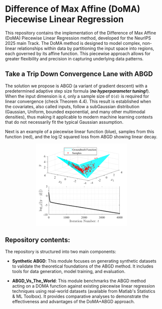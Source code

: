 # Difference of Max Affine (DoMA) Piecewise Linear Regression

This repository contains the implementation of the Difference of Max Affine (DoMA) Piecewise Linear Regression method, developed for the NeurIPS 2025 main Track. The DoMA method is designed to model complex, non-linear relationships within data by partitioning the input space into regions, each governed by its affine function. This piecewise approach allows for greater flexibility and precision in capturing underlying data patterns.

## Take a Trip Down Convergence Lane with ABGD
The solution we propose is ABGD (a variant of gradient descent) with a predetermined adaptive step size formula (***no hyperparameter tuning\!***). When the input dimension is `d`, only a sample size of `O(d)` is required for linear convergence (check Theorem 4.4). This result is established when the covariates, also called inputs, follow a subGaussian distribution (Gaussian, Uniform, bounded exponential, and many other multimodal densities), thus making it applicable to modern machine learning contexts that do not necessarily fit the typical Gaussian assumption. 

Next is an example of a piecewise linear function (blue), samples from this function (red), and the log l2 squared loss from ABGD showing linear decay.  
<p align="center">
  <img src="https://github.com/NeurIPS-2025-PL/DoMA-Piecewise-Linear-Regression/blob/a81d287f17a6a74295dd2c3a977ee7c032e0b775/Synthetic%20ABGD%20(Matlab)/DMax%20Figures/Linear_Con_Example.png" width="300" title="Linear convergence example">
</p>

## Repository contents:
The repository is structured into two main components:

  - **Synthetic ABGD**: This module focuses on generating synthetic datasets to validate the theoretical foundations of the ABGD method. It includes tools for data generation, model training, and evaluation.

  - **ABGD_Vs_The_World**: This module benchmarks the ABGD method acting on a DOMA function against existing piecewise linear regression techniques using real-world datasets (available from Matlab's Statistics & ML Toolbox). It provides comparative analyses to demonstrate the effectiveness and advantages of the DoMA+ABGD approach.

